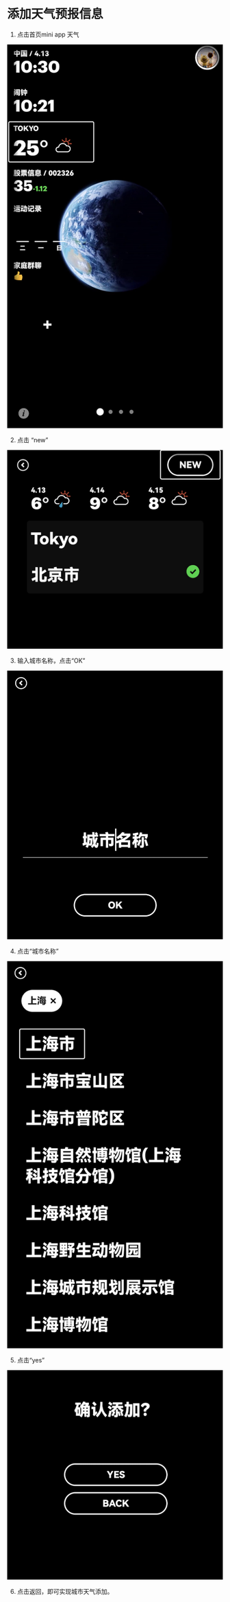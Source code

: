# 添加天气预报信息

1.  点击首页mini app 天气
    

![img](images/add_weather/image-20221219172028373.png ':size=30%')

2.  点击 “new”
    

![img](images/add_weather/image-20221219172038679.png ':size=30%')

3.  输入城市名称，点击“OK”
    

![image-20221219172048453](images/add_weather/image-20221219172048453.png ':size=30%')

4.  点击“城市名称”
    

![img](images/add_weather/image-20221219172057575.png ':size=30%')

5.  点击“yes”
    

![img](images/add_weather/image-20221219172120234.png ':size=30%')

6.  点击返回，即可实现城市天气添加。
